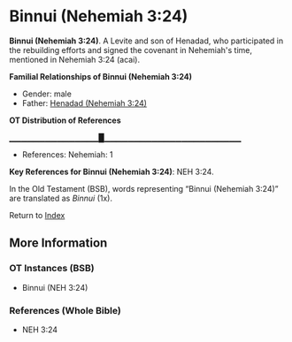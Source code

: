 # Binnui (Nehemiah 3:24)
**Binnui (Nehemiah 3:24)**. 
A Levite and son of Henadad, who participated in the rebuilding efforts and signed the covenant in Nehemiah's time, mentioned in Nehemiah 3:24 (acai). 




**Familial Relationships of Binnui (Nehemiah 3:24)**


* Gender: male
* Father: [Henadad (Nehemiah 3:24)](Henadad.3.md)


**OT Distribution of References**

▁▁▁▁▁▁▁▁▁▁▁▁▁▁▁█▁▁▁▁▁▁▁▁▁▁▁▁▁▁▁▁▁▁▁▁▁▁▁
* References: Nehemiah: 1



**Key References for Binnui (Nehemiah 3:24)**: 
NEH 3:24. 


In the Old Testament (BSB), words representing “Binnui (Nehemiah 3:24)” are translated as 
*Binnui* (1x). 




Return to [Index](00-Index.md)

## More Information

### OT Instances (BSB)

* Binnui (NEH 3:24)



### References (Whole Bible)

* NEH 3:24



